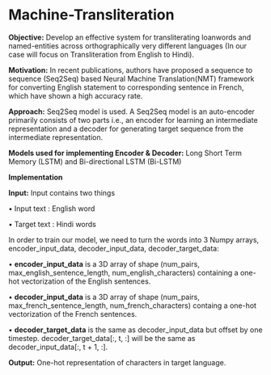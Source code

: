 # Machine-Transliteration

**Objective:** Develop an effective system for transliterating loanwords and named-entities across orthographically very different languages (In our case will focus on Transliteration from English to Hindi).

**Motivation:** In recent publications, authors have proposed a sequence to sequence (Seq2Seq) based Neural Machine Translation(NMT) framework for converting English statement to corresponding sentence in French, which have shown a high accuracy rate.

**Approach:** Seq2Seq model is used. A Seq2Seq model is an auto-encoder primarily consists of two parts i.e., an encoder for learning an intermediate representation and a decoder for generating target sequence from the intermediate representation.

**Models used for implementing Encoder & Decoder:** Long Short Term Memory (LSTM) and Bi-directional LSTM (Bi-LSTM)

**Implementation**

**Input:** Input contains two things

• Input text : English word 

• Target text : Hindi words

In order to train our model, we need to turn the words into 3 Numpy arrays, encoder_input_data, decoder_input_data, decoder_target_data:

• **encoder_input_data** is a 3D array of shape (num_pairs, max_english_sentence_length, num_english_characters) containing a one-hot vectorization of the English sentences.

• **decoder_input_data** is a 3D array of shape (num_pairs, max_french_sentence_length, num_french_characters) containg a one-hot vectorization of the French sentences.

• **decoder_target_data** is the same as decoder_input_data but offset by one timestep. decoder_target_data[:, t, :] will be the same as decoder_input_data[:, t + 1, :].

**Output:** One-hot representation of characters in target language.
